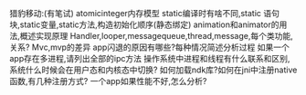 猎豹移动:(有笔试)
atomicinteger内存模型
static编译时有啥不同,static 语句块,static变量,static方法,构造初始化顺序(静态绑定)
animation和animator的用法,概述实现原理
Handler,looper,messagequeue,thread,message,每个类功能,关系?
Mvc,mvp的差异
app闪退的原因有哪些?每种情况简述分析过程
如果一个app存在多进程,请列出全部的ipc方法
操作系统中进程和线程有什么联系和区别,系统什么时候会在用户态和内核态中切换?
如何加载ndk库?如何在jni中注册native函数,有几种注册方式?
一个app如果性能不好,怎么分析?
